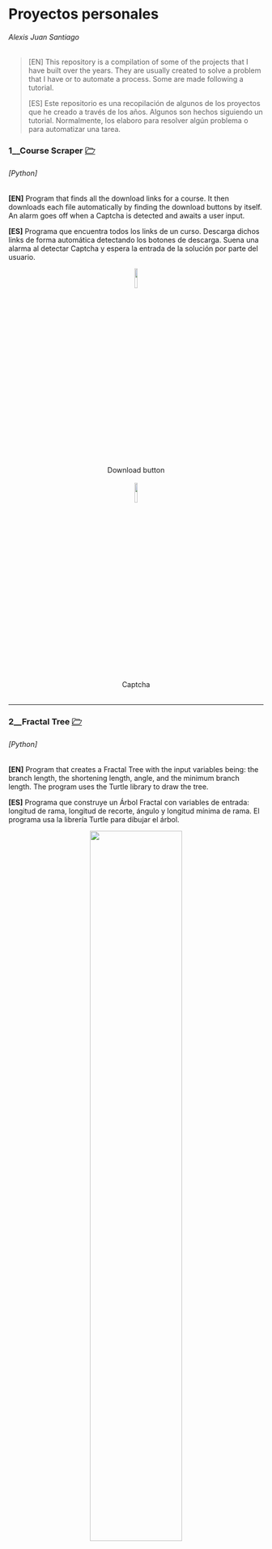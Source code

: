 # Proyectos personales
######  Alexis Juan Santiago


> [EN] This repository is a compilation of some of the projects that I have built over the years. They are usually created to solve a problem that I have or to automate a process. Some are made following a tutorial. 
> 
> [ES] Este repositorio es una recopilación de algunos de los proyectos que he creado a través de los años. Algunos son hechos siguiendo un tutorial. Normalmente, los elaboro para resolver algún problema o para automatizar una tarea.




### 1__Course Scraper [🗁](/CourseScraper)
###### *[Python]*

**[EN]** Program that finds all the download links for a course. It then downloads each file automatically by finding the download buttons by itself. An alarm goes off when a Captcha is detected and awaits a user input.

**[ES]** Programa que encuentra todos los links de un curso. Descarga dichos links de forma automática detectando los botones de descarga. Suena una alarma al detectar Captcha y espera la entrada de la solución por parte del usuario.

<div align="center"><img align="center" src="/CourseScraper/buttonnt.jpg" width="10%"></div>
<div align="center">Download button</div></br>
<div align="center"><img align="center" src="/CourseScraper/captcha.jpg" width="10%"></div>
<div align="center">Captcha</div></br>


_________________________________________________

### 2__Fractal Tree [🗁](/FractalTree)
###### *[Python]*


**[EN]** Program that creates a Fractal Tree with the input variables being: the branch length, the shortening length, angle, and the minimum branch length. The program uses the Turtle library to draw the tree.

**[ES]** Programa que construye un Árbol Fractal con variables de entrada: longitud de rama, longitud de recorte, ángulo y longitud mínima de rama. El programa usa la librería Turtle para dibujar el árbol.

<div align="center"><img align="center" src="/FractalTree/50_10_30.png" width="60%"></div>
<div align="center">Fractal Tree with initial values: 50, 1, 30</div></br>
<div align="center"><img align="center" src="/FractalTree/40_4.5_20.png" width="60%"></div>
<div align="center">Fractal Tree with initial values: 40, 4.5, 20</div></br>
<div align="center"><img align="center" src="/FractalTree/40_4.5_30.png" width="60%"></div>
<div align="center">Fractal Tree with initial values: 40, 4.5, 30</div></br>
<div align="center"><img align="center" src="/FractalTree/50_5_30.png" width="60%"></div>
<div align="center">Fractal Tree with initial values: 50, 5, 30</div></br>
<div align="center"><img align="center" src="/FractalTree/50_4_30.png" width="60%"></div>
<div align="center">Fractal Tree with initial values: 50, 4, 30</div></br>

_________________________________________________

### 3__Colores [🗁](/Colores)
###### *[HTML, JavaScript, CSS]*


**[EN]** Simple web page that generates a random gradient background on start and upon clicking the "Generate" button. The background gets updated using Javascript and the new color values are displayed in the central box in RGB, HEX and CMYK.

**[ES]** Página web simple que genera un fondo degradado al iniciarse y al hacer clic en el botón "Generate". El fondo se actualiza con Javascript y los valores del nuevo color se muestran en la caja central en RGB, HEX y CMYK. 

<div align="center"><img align="center" src="/Colores/Colores_1.png" width="60%"></div>
<div align="center">Degradado</div></br>

<div align="center"><img align="center" src="/Colores/Colores_2.png" width="60%"></div>
<div align="center">Degradado</div></br>

<div align="center"><img align="center" src="/Colores/Colores_3.png" width="60%"></div>
<div align="center">Color sólido</div></br>

_________________________________________________

### 4__Canada Flag [🗁](/CanadaFlag)
###### *[Python]*

**[EN]** Program that generates a new image with the median RGB values of different similar-sized images. OS, Numpy and PIL libraries are used. The project name comes from the fact that I used flags from the Canadian Provincies and Territories as my working examples.

**[ES]** Programa que genera una imagen nueva con los valores RGB medios de diferentes imágenes (dimensiones similares). Se utilizan las librerías OS, Numpy, PIL. El nombre del proyecto viene del hecho que uso las banderas de las provincias y territorios de Canadá como ejemplos de trabajo.


<div align="center"><img align="center" src="/CanadaFlag/flags/a (1).png" width="60%"></div>
<div align="center">British Columbia's Flag</div></br>
<div align="center"><img align="center" src="/CanadaFlag/flags/a (4).png" width="60%"></div>
<div align="center">Nunavut's Flag</div></br>
<div align="center"><img align="center" src="/CanadaFlag/flags/a (5).png" width="60%"></div>
<div align="center">Manitoba's Flag</div></br>
<div align="center"><img align="center" src="/CanadaFlag/resultmed.png" width="60%"></div>
<div align="center">Median Flag</div></br>

_________________________________________________

### 5__Sierpiński triangle [🗁](/Sierpiński%20triangle)
###### *[Python]*

**[EN]** This program places 3 pixels that represent the 3 vertices of an equilateral triangle. It then proceeds to plot the position which is the midpoint between the current position and a random vertex.
The canvas dimensions, the number of iterations and the pixels color can be modified.

**[ES]** Este programa coloca 3 píxeles que representan los 3 vértices de un triángulo equilátero. Entonces se procede a pintar la posición que es el punto medio entre la posición actual y un vértice aleatorio.
Se pueden variar las dimensiones del lienzo, el número de iteraciones y el color de los píxeles.

<div align="center"><img align="center" src="/Sierpiński%20triangle/2000_1734_1000000_(255,0,0)%20(Personalizado).png" width="60%"></div>
<div align="center">Sierpiński triangle with initial values: 2000, 1000000, (255, 0, 0)</div></br>

<div align="center"><img align="center" src="/Sierpiński%20triangle/3000_2600_1500000_(200,100,50)%20(Personalizado).png" width="60%"></div>
<div align="center">Sierpiński triangle with initial values: 3000, 1500000, (200, 100, 50)</div></br>

<div align="center"><img align="center" src="/Sierpiński%20triangle/5000_4332_1500000_(0,100,100)%20(Personalizado).png " width="60%"></div>
<div align="center">Sierpiński triangle with initial values: 5000, 1500000, (0, 100, 100)</div></br>

> [Further reading](https://en.wikipedia.org/wiki/Sierpi%C5%84ski_triangle)

_________________________________________________

### 6__Snake [🗁](/Snake)
###### *[C#]*

**[EN]** Snake is a C# plug-in for Grasshopper (Rhinoceros 3D) that contains 3 functions: Clothoid Generator, Curve Straightener, Centroid Finder.
The first two functions were created to aid me during the Road Design Course that I took at the Slovak University of Technology in Bratislava.

**[ES]** Snake es un plug-in para Grasshopper (Rhinoceros 3D) programado en C# que contiene 3 funciones: Generador de Clotoides, Aplanador de Curvas y Buscador de Centroide.
Las dos primeras funciones las creé para ayudarme durante el curso de Diseño de Carreteras de la Universidad Eslovaca de Tecnología en Bratislava.

##### 6.1__Clothoid
**[EN]** Function that generates a Clothoid (Euler Spiral) that allows for a smooth transition between a straight line and a circumference arc.

**[ES]** Función que genera una Clotoide (Espiral de Euler) que permite una transición cómoda entre una recta i un arco de circunferencia.

<div align="center"><img align="center" src="/Snake/img/f6.PNG" width="60%"></div>
<div align="center">Grasshopper UI with the Clothoid component and its input and output variables</div></br>
<div align="center"><img align="center" src="/Snake/img/f7.PNG" width="60%"></div>
<div align="center">Rhino UI with the plotted Clothoid</div></br>
<div align="center"><img align="center" src="/Snake/img/f8.PNG" width="60%"></div>
<div align="center">Final assignment with a Clothoid that has been generated with this plugin</div></br>

>[Further reading](https://en.wikipedia.org/wiki/Euler_spiral)


##### 6.2__Straightener
**[EN]** Function that straightens a curve while maintaining the overall length.

**[ES]** Función que aplana una curva manteniendo su longitud.

<div align="center"><img align="center" src="/Snake/img/f2.PNG" width="60%"></div>
<div align="center">Grasshopper UI with the Curve Straightener component and its input and output variables</div></br>
<div align="center"><img align="center" src="/Snake/img/f3.PNG" width="60%"></div>
<div align="center">Rhino UI with the plotted original curve and the straightened one</div></br>
<div align="center"><img align="center" src="/Snake/img/f9.PNG" width="60%"></div>
<div align="center">Final assignment with a Straightened Curve that has been generated with this plugin</div></br>


##### 6.3__Centroid
**[EN]** Function that finds the centroid of multiple points.

**[ES]** Función que encuentra el centroide de múltiples puntos.

<div align="center"><img align="center" src="/Snake/img/f4.PNG" width="60%"></div>
<div align="center">Grasshopper UI with the Centroid component and its input and output variables</div></br>
<div align="center"><img align="center" src="/Snake/img/f5.PNG" width="60%"></div>
<div align="center">Rhino UI with the plotted points and centroid</div></br>

>[Further reading](https://en.wikipedia.org/wiki/Centroid)



_________________________________________________

### 7__ArchDownloader [🗁](/ArchDownloader)
###### *[PHP]*


**[EN]** Program that downloads all the pictures, renders and drawings from an Architecture page.

**[ES]** Programa que descarga todas las imágenes, renders y dibujos de una página de arquitectura.

<div align="center"><img align="center" src="/ArchDownloader/projects/Batch/87020-China-Resources-Tower-Kohn-Pedersen-Fox-Associates-/1 (Personalizado).jpg" width="60%"></div>
<div align="center">Imagen de muestra descargada del proyecto con índice 87020</div></br>


_________________________________________________
